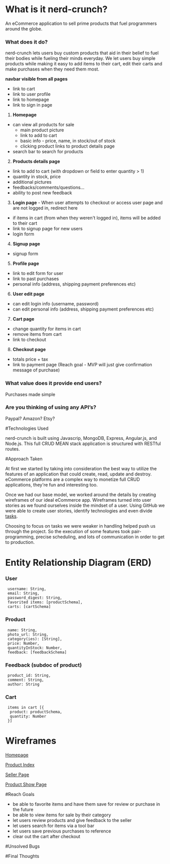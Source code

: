 
# What is it nerd-crunch?

An eCommerce application to sell prime products that fuel programmers around the globe.


### What does it do?

nerd-crunch lets users buy custom products that aid in their belief to fuel their bodies while fueling their minds everyday. We let users buy simple products while making it easy to add items to their cart, edit their carts and make purchases when they need them most.

**navbar visible from all pages**

  - link to cart
  - link to user profile
  - link to homepage
  - link to sign in page

1. **Homepage**
  - can view all products for sale
    - main product picture
    - link to add to cart
    - basic info - price, name, in stock/out of stock
    - clicking product links to product details page
  - search bar to search for products

2. **Products details page**
  - link to add to cart (with dropdown or field to enter quantity > 1)
  - quantity in stock, price
  - additional pictures
  - feedbacks/comments/questions...
  - ability to post new feedback

3. **Login page** - When user attempts to checkout or access user page and are not logged in, redirect here
  - if items in cart (from when they weren't logged in), items will be added to their cart
  - link to signup page for new users
  - login form

4. **Signup page**
  - signup form

5. **Profile page**
  - link to edit form for user
  - link to past purchases
  - personal info (address, shipping payment preferences etc)

6. **User edit page**
  - can edit login info (username, password)
  - can edit personal info (address, shipping payment preferences etc)

7. **Cart page**
  - change quantity for items in cart
  - remove items from cart
  - link to checkout

8. **Checkout page**
  - totals price + tax
  - link to payment page (Reach goal - MVP will just give confirmation message of purchase)

### What value does it provide end users?
  Purchases made simple

### Are you thinking of using any API’s?
  Paypal? Amazon? Etsy?

#Technologies Used

nerd-crunch is built using Javascrip, MongoDB, Express, Angular.js, and Node.js. This full CRUD MEAN stack application is structured with RESTful routes.

#Approach Taken

At first we started by taking into consideration the best way to utilize the features of an application that could create, read, update and destroy. eCommerce platforms are a complex way to monetize full CRUD applications, they're fun and interesting too.

Once we had our base model, we worked around the details by creating wireframes of our ideal eCommerce app. Wireframes turned into user stories as we found ourselves inside the mindset of a user. Using GitHub we were able to create user stories, identify technologies and even divide [tasks](https://github.com/snfazal/ecommerce-app/issues).

Choosing to focus on tasks we were weaker in handling helped push us through the project. So the execution of some features took pair-programming, precise scheduling, and lots of communication in order to get to production.

# Entity Relationship Diagram (ERD)
### User
```
 username: String,
 email: String,
 password_digest: String,
 favorited items: [productSchema],
 carts: [cartSchema]
```

### Product
```
 name: String,
 photo_url: String,
 category(ies): [String],
 price: Number,
 quantityInStock: Number,
 feedback: [feedbackSchema]
```

### Feedback (subdoc of product)
```
 product_id: String,
 comment: String,
 author: String
```

### Cart
```
 items in cart [{
  product: productSchema,
  quantity: Number
 }]

```

# Wireframes

[Homepage](https://wireframe.cc/pro/pp/f063f370365314)

[Product Index](https://wireframe.cc/pro/pp/8d5508bbe65316)

[Seller Page](https://wireframe.cc/pro/pp/f063f370365314)

[Product Show Page](https://wireframe.cc/pro/edit/65514)

#Reach Goals

- be able to favorite items and have them save for review or purchase in the future
- be able to view items for sale by their category
- let users review products and give feedback to the seller
- let users search for items via a tool bar
- let users save previous purchases to reference
- clear out the cart after checkout

#Unsolved Bugs


#Final Thoughts

